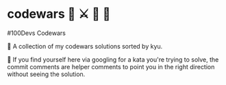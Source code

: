 # codewars 🥷 ⚔️ 🔪 🏁
 #100Devs Codewars 

📕 A collection of my codewars solutions sorted by kyu.  

👀  If you find yourself here via googling for a kata you're trying to solve, the commit comments are helper comments to point you in the right direction without seeing the solution. 
